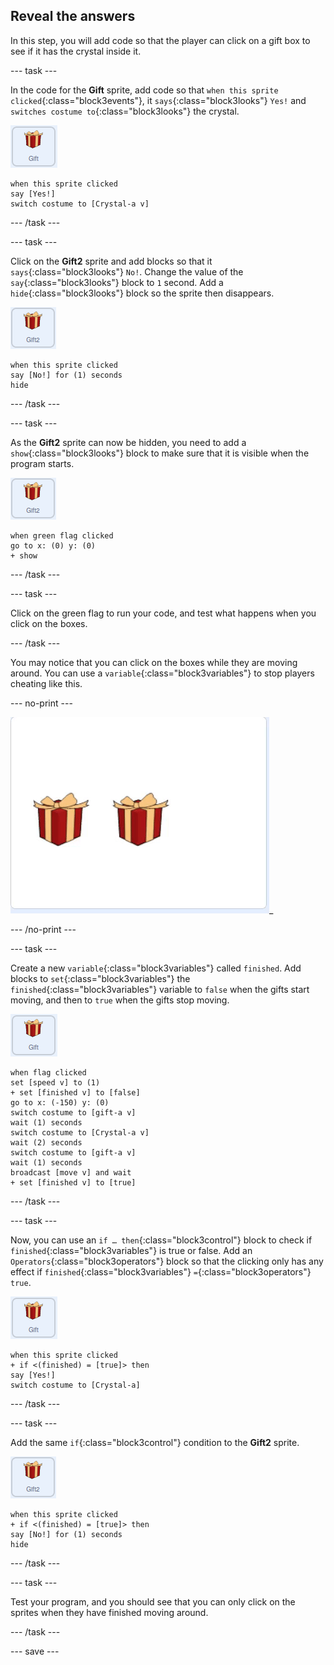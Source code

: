 ## Reveal the answers

In this step, you will add code so that the player can click on a gift box to see if it has the crystal inside it.

--- task ---

In the code for the **Gift** sprite, add code so that `when this sprite clicked`{:class="block3events"}, it `says`{:class="block3looks"} `Yes!` and `switches costume to`{:class="block3looks"} the crystal.

![image of gift sprite](images/gift-sprite.png)

```blocks3
when this sprite clicked
say [Yes!]
switch costume to [Crystal-a v]
```

--- /task ---

--- task ---

Click on the **Gift2** sprite and add blocks so that it `says`{:class="block3looks"} `No!`. Change the value of the `say`{:class="block3looks"} block to `1` second. Add a `hide`{:class="block3looks"} block so the sprite then disappears.

![image of gift2 sprite](images/gift2-sprite.png)

```blocks3
when this sprite clicked
say [No!] for (1) seconds
hide
```

--- /task ---

--- task ---

As the **Gift2** sprite can now be hidden, you need to add a `show`{:class="block3looks"} block to make sure that it is visible when the program starts.

![image of gift2 sprite](images/gift2-sprite.png)

```blocks3
when green flag clicked
go to x: (0) y: (0)
+ show
```

--- /task ---

--- task ---

Click on the green flag to run your code, and test what happens when you click on the boxes.

--- /task ---

You may notice that you can click on the boxes while they are moving around. You can use a `variable`{:class="block3variables"} to stop players cheating like this.

--- no-print ---

![animated gif showing the gifts being clicked on before they have finished moving](images/cheat.gif)_

--- /no-print ---

--- task ---

Create a new `variable`{:class="block3variables"} called `finished`. Add blocks to `set`{:class="block3variables"} the `finished`{:class="block3variables"} variable to `false` when the gifts start moving, and then to `true` when the gifts stop moving.

![image of the gift sprite](images/gift-sprite.png)

```blocks3
when flag clicked
set [speed v] to (1)
+ set [finished v] to [false]
go to x: (-150) y: (0)
switch costume to [gift-a v]
wait (1) seconds
switch costume to [Crystal-a v]
wait (2) seconds
switch costume to [gift-a v]
wait (1) seconds
broadcast [move v] and wait
+ set [finished v] to [true]
```

--- /task ---

--- task ---

Now, you can use an `if … then`{:class="block3control"} block to check if `finished`{:class="block3variables"} is true or false. Add an `Operators`{:class="block3operators"} block so that the clicking only has any effect if `finished`{:class="block3variables"} `=`{:class="block3operators"} `true`.

![image of gift sprite](images/gift-sprite.png)

```blocks3
when this sprite clicked
+ if <(finished) = [true]> then
say [Yes!]
switch costume to [Crystal-a]
```

--- /task ---

--- task ---

Add the same `if`{:class="block3control"} condition to the **Gift2** sprite.

![image of gift2 sprite](images/gift2-sprite.png)

```blocks3
when this sprite clicked
+ if <(finished) = [true]> then
say [No!] for (1) seconds
hide
```

--- /task ---

--- task ---

Test your program, and you should see that you can only click on the sprites when they have finished moving around.

--- /task ---

--- save ---
	




